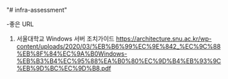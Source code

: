 "# infra-assessment" 


-좋은 URL
1. 서울대학교 Windows 서버 조치가이드 https://architecture.snu.ac.kr/wp-content/uploads/2020/03/%EB%B6%99%EC%9E%842_%EC%9C%88%EB%8F%84%EC%9A%B0Windows-%EB%B3%B4%EC%95%88%EA%B0%80%EC%9D%B4%EB%93%9C%EB%9D%BC%EC%9D%B8.pdf
